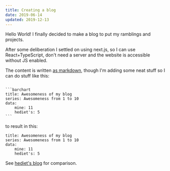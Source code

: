 ```yaml
---
title: Creating a blog
date: 2019-06-14
updated: 2019-12-13
---
```


Hello World! I finally decided to make a blog to put my ramblings and projects.

After some deliberation I settled on using next.js, so I can use React+TypeScript, don't need a server and the website is accessible without JS enabled.

The content is written [as markdown](https://github.com/phiresky/blog/tree/master/posts), though I'm adding some neat stuff so I can do stuff like this:

````code

```barchart
title: Awesomeness of my blog
series: Awesomeness from 1 to 10
data:
    mine: 11
    hediet's: 5
```
````

to result in this:

```barchart
title: Awesomeness of my blog
series: Awesomeness from 1 to 10
data:
    mine: 11
    hediet's: 5
```

See [hediet's blog](https://blog.hediet.de/) for comparison.
